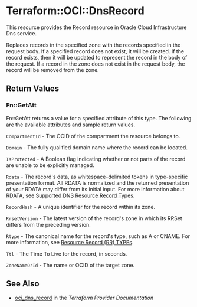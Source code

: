 # Terraform::OCI::DnsRecord

This resource provides the Record resource in Oracle Cloud Infrastructure Dns service.

Replaces records in the specified zone with the records specified in the
request body. If a specified record does not exist, it will be created.
If the record exists, then it will be updated to represent the record in
the body of the request. If a record in the zone does not exist in the
request body, the record will be removed from the zone.

## Return Values

### Fn::GetAtt

Fn::GetAtt returns a value for a specified attribute of this type. The following are the available attributes and sample return values.

`CompartmentId` - The OCID of the compartment the resource belongs to.

`Domain` - The fully qualified domain name where the record can be located.

`IsProtected` - A Boolean flag indicating whether or not parts of the record are unable to be explicitly managed.

`Rdata` - The record's data, as whitespace-delimited tokens in type-specific presentation format. All RDATA is normalized and the returned presentation of your RDATA may differ from its initial input. For more information about RDATA, see [Supported DNS Resource Record Types](https://docs.cloud.oracle.com/iaas/Content/DNS/Reference/supporteddnsresource.htm).

`RecordHash` - A unique identifier for the record within its zone.

`RrsetVersion` - The latest version of the record's zone in which its RRSet differs from the preceding version.

`Rtype` - The canonical name for the record's type, such as A or CNAME. For more information, see [Resource Record (RR) TYPEs](https://www.iana.org/assignments/dns-parameters/dns-parameters.xhtml#dns-parameters-4).

`Ttl` - The Time To Live for the record, in seconds.

`ZoneNameOrId` - The name or OCID of the target zone.

## See Also

* [oci_dns_record](https://www.terraform.io/docs/providers/oci/r/dns_record.html) in the _Terraform Provider Documentation_